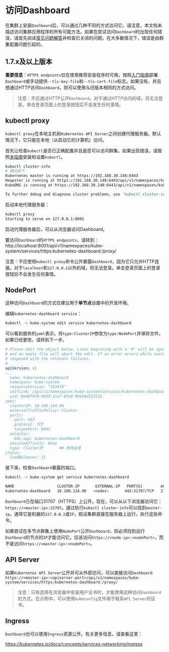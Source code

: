 # 访问Dashboard

在集群上安装`Dashboard`后，可以通过几种不同的方式访问它。请注意，本文档未描述访问集群应用程序的所有可能方法。如果在尝试访问`Dashboard`时出现任何错误，请首先阅读[常见问题解答](/kubernetes/Dashboard/06-FQA.md)并检查已关闭的问题。在大多数情况下，错误是由群集配置问题引起的。

## 1.7.x及以上版本

**重要信息**：`HTTPS endpoints`仅在使用推荐安装程序时可用，按照[入门指南](/kubernetes/Dashboard/01-Guide.md#入门指南)部署`Dashboard`或手动提供`--tls-key-file`和`--tls-cert-file`标志。如果没有，并且想通过HTTP访问`Dashboard`，则可以使用与旧版本相同的方式访问。

> 注意：不应通过HTTP公开`Dashboard`。对于通过HTTP访问的域，将无法登录。单击登录页面上的登录按钮后不会发生任何事情。

## kubectl proxy

`kubectl proxy`在本地主机和`Kubernetes API Server`之间创建代理服务器。默认情况下，它只能在本地（从启动它的计算机）访问。

首先让检查`kubectl`是否已正确配置并且是否可以访问群集。如果出现错误，请按照[本指南](https://kubernetes.io/docs/tasks/tools/install-kubectl/)安装和设置`kubectl`。

```bash
kubectl cluster-info
# 输出如下
Kubernetes master is running at https://192.168.30.148:6443
Heapster is running at https://192.168.30.148:6443/api/v1/namespaces/kube-system/services/heapster/proxy
KubeDNS is running at https://192.168.30.148:6443/api/v1/namespaces/kube-system/services/kube-dns/proxy

To further debug and diagnose cluster problems, use 'kubectl cluster-info dump'.
```

启动本地代理服务器：

```bash
kubectl proxy
Starting to serve on 127.0.0.1:8001
```

启动代理服务器后，可以从浏览器访问Dashboard。

要访问`Dashboard`的`HTTPS endpoints`，请转到：http://localhost:8001/api/v1/namespaces/kube-system/services/https:kubernetes-dashboard:/proxy/

注意：不应使用`kubectl proxy`命令公开暴露`Dashboard`，因为它只允许HTTP连接。对于`localhost`和`127.0.0.1`以外的域，将无法登录。单击登录页面上的登录按钮后不会发生任何事情。

## NodePort

这种访问`Dashboard`的方式仅建议用于**单节点**设置中的开发环境。

编辑`kubernetes-dashboard service`：

```bash
kubectl -n kube-system edit service kubernetes-dashboard
```

可以看到服务的`yaml`表示，将`type:ClusterIP`修改为`type:NodePort`并保存文件。如果已经更改，请转到下一步。

```yaml
# Please edit the object below. Lines beginning with a '#' will be ignored,
# and an empty file will abort the edit. If an error occurs while saving this file will be
# reopened with the relevant failures.
#
apiVersion: v1
...
  name: kubernetes-dashboard
  namespace: kube-system
  resourceVersion: "343478"
  selfLink: /api/v1/namespaces/kube-system/services/kubernetes-dashboard-head
  uid: 8e48f478-993d-11e7-87e0-901b0e532516
spec:
  clusterIP: 10.100.124.90
  externalTrafficPolicy: Cluster
  ports:
  - port: 443
    protocol: TCP
    targetPort: 8443
  selector:
    k8s-app: kubernetes-dashboard
  sessionAffinity: None
  type: ClusterIP       ## 修改这里
status:
  loadBalancer: {}
```

接下来，检查`Dashboard`暴露的端口。

```bash
kubectl -n kube-system get service kubernetes-dashboard

NAME                   CLUSTER-IP       EXTERNAL-IP   PORT(S)        AGE
kubernetes-dashboard   10.100.124.90   <nodes>       443:31707/TCP   21h
```

`Dashboard`已在端口31707（HTTPS）上公开。现在，可以从以下浏览器访问它：`https://<master-ip>:31707`。通过执行`kubectl cluster-info`可以找到`master-ip`。通常它是机器的`127.0.0.1`或`IP`，假设集群直接在服务器上运行，执行这些命令。

如果尝试在多节点群集上使用`NodePort`公开`Dashboard`，则必须找到运行`Dashboard`的节点的`IP`才能访问它。应该访问`https://<node-ip>:<nodePort>`，而不是访问`https://<master-ip>:<nodePort>`。

## API Server

如果`Kubernetes API Server`公开并可从外部访问，可以直接访问`Dashboard`: `https://<master-ip>:<apiserver-port>/api/v1/namespaces/kube-system/services/https:kubernetes-dashboard:/proxy/`

> 注意：只有选择在浏览器中安装用户证书时，才能使用这种访​​问`Dashboard`的方式。在示例中，可以使用`kubeconfig`文件用于联系`API Server`的证书。

## Ingress

`Dashboard`也可以使用`Ingress`资源公开。有关更多信息，请查看这里：

https://kubernetes.io/docs/concepts/services-networking/ingress